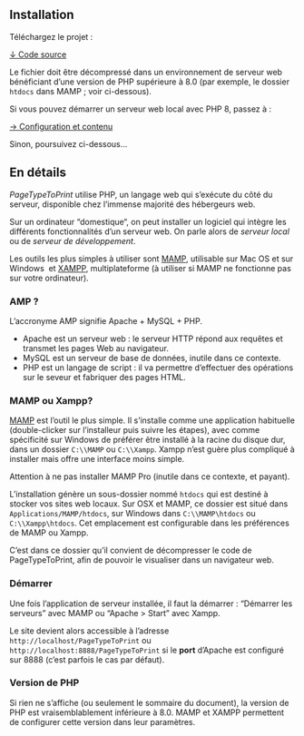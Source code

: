 
## Installation

Téléchargez le projet :

<a class="bigbutton" href="https://github.com/ebabx/PageTypeToPrint/zipball/main/">↓ Code source </a> 

Le fichier doit être décompressé dans un environnement de serveur web bénéficiant d’une version de PHP supérieure à 8.0 (par exemple, le dossier `htdocs` dans MAMP ; voir ci-dessous).

Si vous pouvez démarrer un serveur web local avec PHP 8, passez à : 

<a class="bigbutton" href="../contenu">→ Configuration et contenu</a> 

Sinon, poursuivez ci-dessous…


## En détails

 _PageTypeToPrint_ utilise PHP, un langage web qui s’exécute du côté du serveur, disponible chez l’immense majorité des hébergeurs web.

Sur un ordinateur “domestique“, on peut installer un logiciel qui intègre les différents fonctionnalités d’un serveur web. On parle alors de _serveur local_ ou de _serveur de développement_.

Les outils les plus simples à utiliser sont [MAMP](https://www.mamp.info/en/downloads/), utilisable sur Mac OS et sur Windows  et [XAMPP](https://www.apachefriends.org/fr/index.html), multiplateforme (à utiliser si MAMP ne fonctionne pas sur votre ordinateur).

### AMP ?

L’accronyme AMP signifie Apache + MySQL + PHP.

* Apache est un serveur web : le serveur HTTP répond aux requêtes et transmet les pages Web au navigateur.
* MySQL est un serveur de base de données, inutile dans ce contexte.
* PHP est un langage de script : il va permettre d’effectuer des opérations sur le seveur et fabriquer des pages HTML.


### MAMP ou Xampp?

[MAMP](https://www.mamp.info/en/downloads/) est l’outil le plus simple. Il s’installe comme une application habituelle (double-clicker sur l’installeur puis suivre les étapes), avec comme spécificité sur Windows de préférer être installé à la racine du disque dur, dans un dossier `C:\\MAMP` ou `C:\\Xampp`. Xampp n’est guère plus compliqué à installer mais offre une interface moins simple.

Attention à ne pas installer MAMP Pro (inutile dans ce contexte, et payant).

L’installation génère un sous-dossier nommé `htdocs` qui est destiné à stocker vos sites web locaux. Sur OSX et MAMP, ce dossier est situé dans `Applications/MAMP/htdocs`, sur Windows dans `C:\\MAMP\htdocs` ou `C:\\Xampp\htdocs`. Cet emplacement est configurable dans les préférences de MAMP ou Xampp.

C’est dans ce dossier qu’il convient de décompresser le code de PageTypeToPrint, afin de pouvoir le visualiser dans un navigateur web.

### Démarrer

Une fois l’application de serveur installée, il faut la démarrer : “Démarrer les serveurs” avec MAMP ou “Apache > Start” avec Xampp.

Le site devient alors accessible à l’adresse `http://localhost/PageTypeToPrint` ou `http://localhost:8888/PageTypeToPrint` si le **port** d’Apache est configuré sur 8888 (c’est parfois le cas par défaut).

### Version de PHP

Si rien ne s’affiche (ou seulement le sommaire du document), la version de PHP est vraisemblablement inférieure à 8.0. MAMP et XAMPP permettent de configurer cette version dans leur paramètres.

